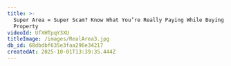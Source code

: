```yaml
---
title: >-
  Super Area = Super Scam? Know What You’re Really Paying While Buying A
  Property
videoId: UfXHTpqY3XU
titleImage: /images/RealArea3.jpg
db_id: 68dbdbf635e3faa296e34217
createdAt: 2025-10-01T13:39:35.444Z
---
```


